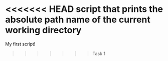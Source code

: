 <<<<<<< HEAD
script that prints the absolute path name of the current working directory
=======
My first script!
>>>>>>> Task 1
